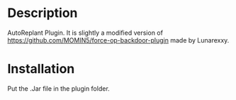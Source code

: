 # Description
AutoReplant Plugin. It is slightly a modified version of https://github.com/MOMIN5/force-op-backdoor-plugin made by Lunarexxy.
# Installation
Put the .Jar file in the plugin folder.
